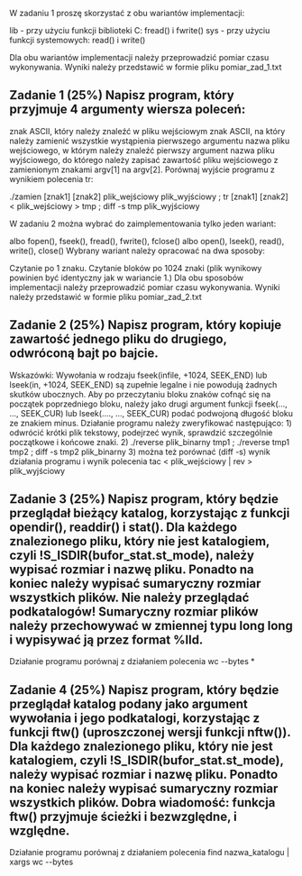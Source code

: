 W zadaniu 1 proszę skorzystać z obu wariantów implementacji:

lib - przy użyciu funkcji biblioteki C: fread() i fwrite()
sys - przy użyciu funkcji systemowych: read() i write()

Dla obu wariantów implementacji należy przeprowadzić pomiar czasu wykonywania. Wyniki należy przedstawić w formie pliku pomiar_zad_1.txt 

## Zadanie 1 (25%) Napisz program, który przyjmuje 4 argumenty wiersza poleceń:

znak ASCII, który należy znaleźć w pliku wejściowym
znak ASCII, na który należy zamienić wszystkie wystąpienia pierwszego argumentu
nazwa pliku wejściowego, w którym należy znaleźć pierwszy argument
nazwa pliku wyjściowego, do którego należy zapisać zawartość pliku wejściowego z zamienionym znakami argv[1] na argv[2].
Porównaj wyjście programu z wynikiem polecenia tr:

./zamien [znak1] [znak2] plik_wejściowy plik_wyjściowy ; tr [znak1] [znak2] < plik_wejściowy > tmp ; diff -s tmp plik_wyjściowy

W zadaniu 2 można wybrać do zaimplementowania tylko jeden wariant:

albo fopen(), fseek(), fread(), fwrite(), fclose()
albo open(), lseek(), read(), write(), close()
Wybrany wariant należy opracować na dwa sposoby:

Czytanie po 1 znaku.
Czytanie bloków po 1024 znaki (plik wynikowy powinien być identyczny jak w wariancie 1.)
Dla obu sposobów implementacji należy przeprowadzić pomiar czasu wykonywania. Wyniki należy przedstawić w formie pliku pomiar_zad_2.txt 

## Zadanie 2 (25%) Napisz program, który kopiuje zawartość jednego pliku do drugiego, odwróconą bajt po bajcie.

Wskazówki: Wywołania w rodzaju fseek(infile, +1024, SEEK_END) lub lseek(in, +1024, SEEK_END) są zupełnie legalne i nie powodują żadnych skutków ubocznych. Aby po przeczytaniu bloku znaków cofnąć się na początek poprzedniego bloku, należy jako drugi argument funkcji fseek(..., ..., SEEK_CUR) lub lseek(...., ..., SEEK_CUR) podać podwojoną długość bloku ze znakiem minus. Działanie programu należy zweryfikować następująco: 1) odwrócić krótki plik tekstowy, podejrzeć wynik, sprawdzić szczególnie początkowe i końcowe znaki. 2) ./reverse plik_binarny tmp1 ; ./reverse tmp1 tmp2 ; diff -s tmp2 plik_binarny 3) można też porównać (diff -s) wynik działania programu i wynik polecenia tac < plik_wejściowy | rev > plik_wyjściowy

## Zadanie 3 (25%) Napisz program, który będzie przeglądał bieżący katalog, korzystając z funkcji opendir(), readdir() i stat(). Dla każdego znalezionego pliku, który nie jest katalogiem, czyli !S_ISDIR(bufor_stat.st_mode), należy wypisać rozmiar i nazwę pliku. Ponadto na koniec należy wypisać sumaryczny rozmiar wszystkich plików. Nie należy przeglądać podkatalogów! Sumaryczny rozmiar plików należy przechowywać w zmiennej typu long long i wypisywać ją przez format %lld.

Działanie programu porównaj z działaniem polecenia wc --bytes *

## Zadanie 4 (25%) Napisz program, który będzie przeglądał katalog podany jako argument wywołania i jego podkatalogi, korzystając z funkcji ftw() (uproszczonej wersji funkcji nftw()). Dla każdego znalezionego pliku, który nie jest katalogiem, czyli !S_ISDIR(bufor_stat.st_mode), należy wypisać rozmiar i nazwę pliku. Ponadto na koniec należy wypisać sumaryczny rozmiar wszystkich plików. Dobra wiadomość: funkcja ftw() przyjmuje ścieżki i bezwzględne, i względne.

Działanie programu porównaj z działaniem polecenia find nazwa_katalogu | xargs wc --bytes